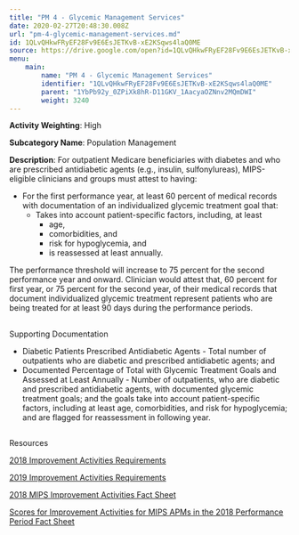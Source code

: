 ```yaml
---
title: "PM 4 - Glycemic Management Services"
date: 2020-02-27T20:48:30.008Z
url: "pm-4-glycemic-management-services.md"
id: 1QLvQHkwFRyEF28Fv9E6EsJETKvB-xE2KSqws4laQ0ME
source: https://drive.google.com/open?id=1QLvQHkwFRyEF28Fv9E6EsJETKvB-xE2KSqws4laQ0ME
menu:
    main:
        name: "PM 4 - Glycemic Management Services"
        identifier: "1QLvQHkwFRyEF28Fv9E6EsJETKvB-xE2KSqws4laQ0ME"
        parent: "1YbPb92y_0ZPiXk8hR-D11GKV_1AacyaOZNnv2MQmDWI"
        weight: 3240
---
```









**Activity Weighting**: High

**Subcategory Name**: Population Management

**Description**: For outpatient Medicare beneficiaries with diabetes and who are prescribed antidiabetic agents (e.g., insulin, sulfonylureas), MIPS-eligible clinicians and groups must attest to having:

* For the first performance year, at least 60 percent of medical records with documentation of an individualized glycemic treatment goal that: 
    * Takes into account patient-specific factors, including, at least 
        * age, 
        * comorbidities, and 
        * risk for hypoglycemia, and
        * is reassessed at least annually.

The performance threshold will increase to 75 percent for the second performance year and onward. Clinician would attest that, 60 percent for first year, or 75 percent for the second year, of their medical records that document individualized glycemic treatment represent patients who are being treated for at least 90 days during the performance periods.







## 

Supporting Documentation

* Diabetic Patients Prescribed Antidiabetic Agents - Total number of outpatients who are diabetic and prescribed antidiabetic agents; and 
* Documented Percentage of Total with Glycemic Treatment Goals and Assessed at Least Annually - Number of outpatients, who are diabetic and prescribed antidiabetic agents, with documented glycemic treatment goals; and the goals take into account patient-specific factors, including at least age, comorbidities, and risk for hypoglycemia; and are flagged for reassessment in following year.







## 

Resources

[2018 Improvement Activities Requirements](https://qpp.cms.gov/mips/improvement-activities?py=2018)

[2019 Improvement Activities Requirements](https://qpp.cms.gov/mips/improvement-activities?py=2019)

[2018 MIPS Improvement Activities Fact Sheet](https://qpp.cms.gov/resource/2018%20MIPS%20Improvement%20Activities%20Fact%20Sheet)

[Scores for Improvement Activities for MIPS APMs in the 2018 Performance Period Fact Sheet](https://qpp.cms.gov/resource/2018%20MIPS%20APMs%20improvement%20Activities%20scores%20fact%20sheet)

